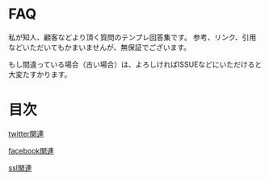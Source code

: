 FAQ
====

私が知人、顧客などより頂く質問のテンプレ回答集です。
参考、リンク、引用などいただいてもかまいませんが、無保証でございます。

もし間違っている場合（古い場合）は、よろしければISSUEなどにいただけると大変たすかります。


目次
====
[twitter関連](./twitter/index.md)

[facebook関連](./facebook/index.md)

[ssl関連](./ssl/index.md)
